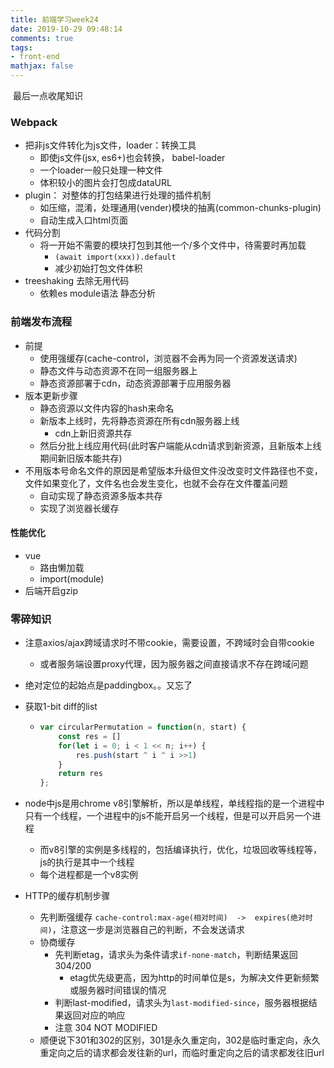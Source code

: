 ```yaml
---
title: 前端学习week24
date: 2019-10-29 09:48:14
comments: true
tags:
- front-end
mathjax: false
---
```


​	最后一点收尾知识

<!-- more -->

### Webpack

- 把非js文件转化为js文件，loader：转换工具
  - 即使js文件(jsx, es6+)也会转换， babel-loader
  - 一个loader一般只处理一种文件
  - 体积较小的图片会打包成dataURL
- plugin： 对整体的打包结果进行处理的插件机制
  - 如压缩，混淆，处理通用(vender)模块的抽离(common-chunks-plugin)
  - 自动生成入口html页面
- 代码分割
  - 将一开始不需要的模块打包到其他一个/多个文件中，待需要时再加载
    - `(await import(xxx)).default`
    - 减少初始打包文件体积
- treeshaking 去除无用代码
  - 依赖es module语法 静态分析

### 前端发布流程

- 前提
  - 使用强缓存(cache-control，浏览器不会再为同一个资源发送请求)
  - 静态文件与动态资源不在同一组服务器上
  - 静态资源部署于cdn，动态资源部署于应用服务器
- 版本更新步骤
  - 静态资源以文件内容的hash来命名
  - 新版本上线时，先将静态资源在所有cdn服务器上线
    - cdn上新旧资源共存
  - 然后分批上线应用代码(此时客户端能从cdn请求到新资源，且新版本上线期间新旧版本能共存)
- 不用版本号命名文件的原因是希望版本升级但文件没改变时文件路径也不变，文件如果变化了，文件名也会发生变化，也就不会存在文件覆盖问题
  - 自动实现了静态资源多版本共存
  - 实现了浏览器长缓存

#### 性能优化

- vue
  - 路由懒加载
  - import(module)
- 后端开启gzip

### 零碎知识

- 注意axios/ajax跨域请求时不带cookie，需要设置，不跨域时会自带cookie
  - 或者服务端设置proxy代理，因为服务器之间直接请求不存在跨域问题
- 绝对定位的起始点是paddingbox。。又忘了

- 获取1-bit diff的list

  - ```js
    var circularPermutation = function(n, start) {
        const res = []
        for(let i = 0; i < 1 << n; i++) {
            res.push(start ^ i ^ i >>1)
        }
        return res
    };
    ```

- node中js是用chrome v8引擎解析，所以是单线程，单线程指的是一个进程中只有一个线程，一个进程中的js不能开启另一个线程，但是可以开启另一个进程
  - 而v8引擎的实例是多线程的，包括编译执行，优化，垃圾回收等线程等，js的执行是其中一个线程
  - 每个进程都是一个v8实例
- HTTP的缓存机制步骤
  - 先判断强缓存 `cache-control:max-age(相对时间)  ->  expires(绝对时间)`，注意这一步是浏览器自己的判断，不会发送请求
  - 协商缓存
    - 先判断etag，请求头为条件请求`if-none-match`，判断结果返回304/200
      - etag优先级更高，因为http的时间单位是s，为解决文件更新频繁或服务器时间错误的情况
    - 判断last-modified，请求头为`last-modified-since`，服务器根据结果返回对应的响应
    - 注意 304 NOT MODIFIED
  - 顺便说下301和302的区别，301是永久重定向，302是临时重定向，永久重定向之后的请求都会发往新的url，而临时重定向之后的请求都发往旧url